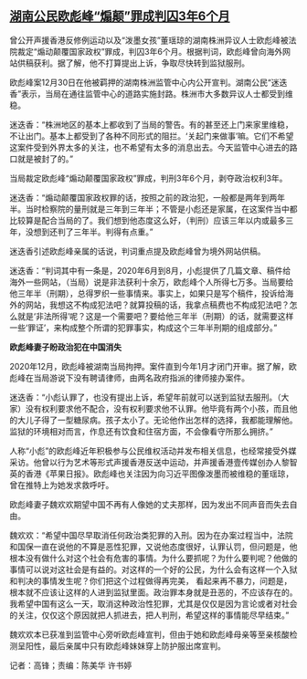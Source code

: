 <!--1672388785000-->
[湖南公民欧彪峰“煽颠”罪成判囚3年6个月](https://www.rfa.org/mandarin/yataibaodao/renquanfazhi/gf-12302022032408.html)
------

<p><span style="font-weight: 400;">曾公开声援香港反修例运动以及“泼墨女孩”董瑶琼的湖南株洲异议人士欧彪峰被法院裁定“煽动颠覆国家政权”罪成，判囚3年6个月。根据判词，欧彪峰曾向海外网站供稿获利。据了解，他不打算提出上诉，争取尽快转到监狱服刑。</span></p><p><span style="font-weight: 400;">欧彪峰案12月30日在他被羁押的湖南株洲监管中心内公开宣判。湖南公民“迷迭香”表示，当局在通往监管中心的道路实施封路。株洲市大多数异议人士都受到维稳。</span></p><p><span style="font-weight: 400;">迷迭香：“株洲地区的基本上都收到了当局的警告。有的甚至还上门来家里维稳，不让出门。基本上都受到了各种不同形式的阻拦。‘关起门来做事’嘛。它们不希望这案件受到外界太多的关注，也不希望有太多的消息出去。今天监管中心进去的路口就是被封了的。”</span></p><p><span style="font-weight: 400;">当局裁定欧彪峰“煽动颠覆国家政权”罪成，判刑3年6个月，剥夺政治权利3年。</span></p><p><span style="font-weight: 400;">迷迭香：“煽动颠覆国家政权罪的话，按照之前的政治犯，一般都是两年到两年半。当时检察院的量刑就是三年到三年半；不管是小彪还是家属，在这案件当中都比较算是配合当局的了。我们想到他态度这么好，（判刑）应该三年以内或最多三年，没想到还判了三年半。判得有点重。”</span></p><p><span style="font-weight: 400;">迷迭香引述欧彪峰亲属的话说，判词重点提及欧彪峰曾为境外网站供稿。</span></p><p><span style="font-weight: 400;">迷迭香：“判词其中有一条是，2020年6月到8月，小彪提供了几篇文章、稿件给海外一些网站，（当局）说是非法获利十余万，欧彪峰个人所得七万多。当局要给他三年半（刑期），总得罗织一些事情来。事实上，如果只是写个稿件，投诉给海外的网站，我想这不构成犯法吧？就算投稿的话，我拿点稿费也不构成犯法吧？怎么就是‘非法所得’呢？这是一个需要吧？要给他三年半（刑期）的话，就需要这样一些‘罪证’，来构成整个所谓的犯罪事实，构成这个三年半刑期的组成部分。”</span></p><p><b>欧彪峰妻子盼政治犯在中国消失</b></p><p><span style="font-weight: 400;">2020年12月，欧彪峰被湖南当局拘押。案件直到今年1月才闭门开审。据了解，欧彪峰在当局游说下没有聘请律师，由两名政府指派的律师接办案件。</span></p><p><span style="font-weight: 400;">迷迭香：“小彪认罪了，也没有提出上诉，希望年前就可以送到监狱去服刑。（大家）没有权利要求他不配合，没有权利要求他不认罪。他毕竟有两个小孩，而且他的大儿子得了一型糖尿病。孩子太小了。无论他作出怎样的选择，我都能理解他。监狱的环境相对而言，作息还有饮食和住宿方面，不会像看守所那么拥挤。”</span></p><p><span style="font-weight: 400;">人称“小彪”的欧彪峰近年积极参与公民维权活动并发布相关信息，也经常接受外媒采访。他曾以行为艺术等形式声援香港反送中运动，并声援香港壹传媒创办人黎智英的香港</span><span style="font-weight: 400;">《苹果日报》。</span><span style="font-weight: 400;">欧彪峰也关注因为向习近平图像泼墨而被维稳的董瑶琼，曾在推特上为她发求救呼吁。</span></p><p><span style="font-weight: 400;">欧彪峰妻子魏欢欢期望中国不再有人像她的丈夫那样，因为发出不同声音而失去自由。</span></p><p><span style="font-weight: 400;">魏欢欢：“希望中国尽早取消任何政治类犯罪的入刑。因为在办案过程当中，法院和国保一直在说他的不算是恶性犯罪，又说他态度很好，认罪认罚，但问题是，他根本没有做什么对这个社会有危害的事情。为什么要抓呢？为什么要判呢？他做的事情可以说对这社会是有益的。对这样的一个好的公民，为什么会有这样一个入狱和判决的事情发生呢？你们把这个过程做得再完美， 看起来再不暴力，问题是，根本就不应该让这样的人进到监狱里面。政治罪本身就是丑恶的，不应该存在的。我希望中国有这么一天，取消这种政治性犯罪，尤其是仅仅是因为言论或者对社会的关注，仅仅这个原因就把人抓进去，把人判刑，希望这样的事情能尽早结束。”</span></p><p><span style="font-weight: 400;">魏欢欢本已获准到监管中心旁听欧彪峰宣判，但由于她和欧彪峰母亲等至亲核酸检测呈阳性，最后亲属中只有欧彪峰妹妹穿上防护服出席宣判。</span></p><p><span style="font-weight: 400;">记者：高锋；责编：陈美华 许书婷</span></p><p><br/><br/></p>

